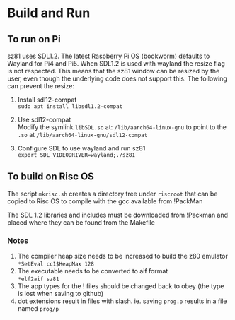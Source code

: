 # Build and Run
## To run on Pi
sz81 uses SDL1.2. The latest Raspberry Pi OS (bookworm) defaults to Wayland for Pi4 and Pi5. When SDL1.2 is used with wayland the resize flag is not respected. This means that the sz81 window can be resized by the user, even though the underlying code does not support this. The following can prevent the resize:

1. Install sdl12-compat  
`sudo apt install libsdl1.2-compat`

2. Use sdl12-compat  
Modify the symlink `libSDL.so` at:
`/lib/aarch64-linux-gnu` to point to the `.so` at `/lib/aarch64-linux-gnu/sdl12-compat`

3. Configure SDL to use wayland and run sz81  
`export SDL_VIDEODRIVER=wayland;./sz81`

## To build on Risc OS
The script `mkrisc.sh` creates a directory tree under `riscroot` that can be copied to Risc OS to compile with the gcc available from !PackMan

The SDL 1.2 libraries and includes must be downloaded from !Packman and placed where they can be found from the Makefile

### Notes
1. The compiler heap size needs to be increased to build the z80 emulator  
`*SetEval cc1$HeapMax 128`
2. The executable needs to be converted to aif format  
`*elf2aif sz81`
3. The app types for the ! files should be changed back to obey (the type is lost when saving to github)
4. dot extensions result in files with slash. ie. saving `prog.p` results in a file named `prog/p`
